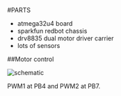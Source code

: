 #PARTS

 - atmega32u4 board
 - sparkfun redbot chassis
 - drv8835 dual motor driver carrier
 - lots of sensors

##Motor control

![schematic](http://botland.com.pl/img/p/851-6079.jpg)

PWM1 at PB4 and PWM2 at PB7.


